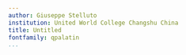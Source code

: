 ```yaml
---
author: Giuseppe Stelluto
institution: United World College Changshu China
title: Untitled
fontfamily: qpalatin
...
```

